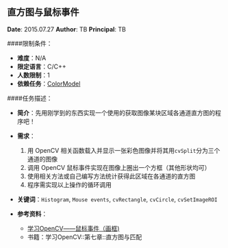 直方图与鼠标事件
---

**Date**: 2015.07.27
**Author**: TB
**Principal**: TB

####限制条件：

 - **难度**：N/A
 - **限定语言**：C/C++
 - **人数限制**：1
 - **依赖任务**：[ColorModel](ColorModel.md)

####任务描述：

 - **简介**：先用刚学到的东西实现一个使用的获取图像某块区域各通道直方图的程序吧！
 - **需求**：
    1. 用 OpenCV 相关函数载入并显示一张彩色图像并将其用`cvSplit`分为三个通道的图像
    2. 调用 OpenCV 鼠标事件实现在图像上圈出一个方框（其他形状均可）
    3. 使用相关方法或自己编写方法统计获得此区域在各通道的直方图
    4. 程序需实现以上操作的循环调用

 - **关键词**：`Histogram`, `Mouse events`, `cvRectangle`, `cvCircle`, `cvSetImageROI`
 - **参考资料**：
 	- [学习OpenCV――鼠标事件（画框)](http://m.blog.csdn.net/blog/kaka20080622/44087711)
 	- 书籍：学习OpenCV::第七章::直方图与匹配